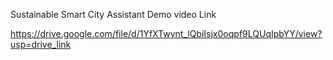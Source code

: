Sustainable Smart City Assistant Demo video Link

https://drive.google.com/file/d/1YfXTwynt_lQbiIsjx0oqpf9LQUqIpbYY/view?usp=drive_link
